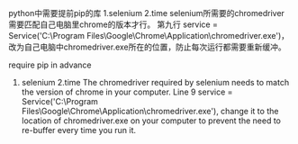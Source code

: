 python中需要提前pip的库
1.selenium
2.time
selenium所需要的chromedriver需要匹配自己电脑里chrome的版本才行。
第九行 service = Service('C:\Program Files\Google\Chrome\Application\chromedriver.exe')，改为自己电脑中chromedriver.exe所在的位置，防止每次运行都需要重新缓冲。



require pip in advance
1. selenium
2.time
The chromedriver required by selenium needs to match the version of chrome in your computer.
Line 9 service = Service('C:\Program Files\Google\Chrome\Application\chromedriver.exe'), change it to the location of chromedriver.exe on your computer to prevent the need to re-buffer every time you run it.
